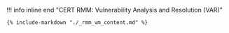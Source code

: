 !!! info inline end "CERT RMM: Vulnerability Analysis and Resolution (VAR)"

    {% include-markdown "./_rmm_vm_content.md" %}

